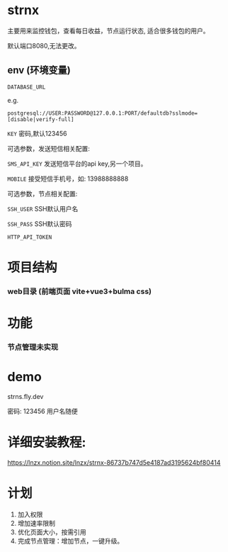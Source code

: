 # strnx

主要用来监控钱包，查看每日收益，节点运行状态, 适合很多钱包的用户。

默认端口8080,无法更改。

## env (环境变量)

`DATABASE_URL` 

e.g.

`postgresql://USER:PASSWORD@127.0.0.1:PORT/defaultdb?sslmode=[disable|verify-full]`

`KEY` 密码,默认123456

可选参数，发送短信相关配置:

`SMS_API_KEY` 发送短信平台的api key,另一个项目。

`MOBILE` 接受短信手机号，如: 13988888888

可选参数，节点相关配置:

`SSH_USER` SSH默认用户名

`SSH_PASS` SSH默认密码

`HTTP_API_TOKEN`

# 项目结构
### web目录 (前端页面 vite+vue3+bulma css)

# 功能
### 节点管理未实现

# demo
strns.fly.dev 

密码: 123456 用户名随便

# 详细安装教程:

https://lnzx.notion.site/lnzx/strnx-86737b747d5e4187ad3195624bf80414

# 计划

1. 加入权限
2. 增加速率限制
3. 优化页面大小，按需引用
4. 完成节点管理：增加节点，一键升级。